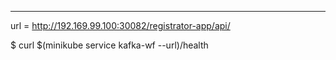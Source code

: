 ______________________________________________________
url = http://192.169.99.100:30082/registrator-app/api/


$ curl $(minikube service kafka-wf --url)/health